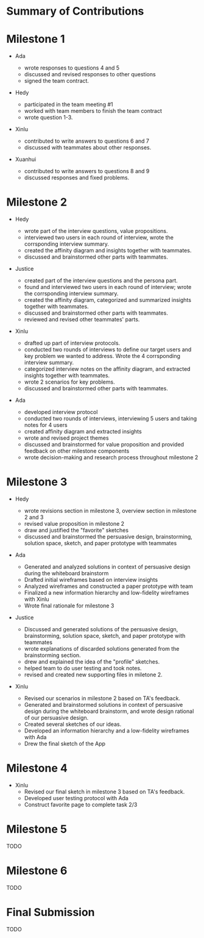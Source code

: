 # Summary of Contributions

# Milestone 1

- Ada 
    - wrote responses to questions 4 and 5
    - discussed and revised responses to other questions
    - signed the team contract. 

- Hedy 
    - participated in the team meeting #1
    - worked with team members to finish the team contract 
    - wrote question 1-3.

- Xinlu 
    - contributed to write answers to questions 6 and 7
    - discussed with teammates about other responses.

- Xuanhui 
    - contributed to write answers to questions 8 and 9
    - discussed responses and fixed problems.

# Milestone 2 

- Hedy 
    - wrote part of the interview questions, value propositions.
    - interviewed two users in each round of interview, wrote the corrsponding interview summary.
    - created the affinity diagram and insights together with teammates.
    - discussed and brainstormed other parts with teammates.

- Justice
    - created part of the interview questions and the persona part.
    - found and interviewed two users in each round of interview; wrote the corrsponding interview summary.
    - created the affinity diagram, categorized and summarized insights together with teammates.
    - discussed and brainstormed other parts with teammates.
    - reviewed and revised other teammates' parts.

- Xinlu 
    - drafted up part of interview protocols.
    - conducted two rounds of interviews to define our target users and key problem we wanted to address. Wrote the 4 corrsponding interview summary.
    - categorized interview notes on the affinity diagram, and extracted insights together with teammates.
    - wrote 2 scenarios for key problems.
    - discussed and brainstormed other parts with teammates.
    
- Ada
    - developed interview protocol 
    - conducted two rounds of interviews, interviewing 5 users and taking notes for 4 users
    - created affinity diagram and extracted insights
    - wrote and revised project themes 
    - discussed and brainstormed for value proposition and provided feedback on other milestone components
    - wrote decision-making and research process throughout milestone 2


# Milestone 3

- Hedy
    - wrote revisions section in milestone 3, overview section in milestone 2 and 3
    - revised value proposition in milestone 2
    - draw and justified the "favorite" sketches
    - discussed and brainstormed the persuasive design, brainstorming, solution space, sketch, and paper prototype with teammates
    
- Ada
    - Generated and analyzed solutions in context of persuasive design during the whiteboard brainstorm
    - Drafted initial wireframes based on interview insights
    - Analyzed wireframes and constructed a paper prototype with team
    - Finalized a new information hierarchy and low-fidelity wireframes with Xinlu
    - Wrote final rationale for milestone 3

- Justice
    - Discussed and generated solutions of the persuasive design, brainstorming, solution space, sketch, and paper prototype with teammates
    - wrote explanations of discarded solutions generated from the brainstorming section.
    - drew and explained the idea of the "profile" sketches.
    - helped team to do user testing and took notes.
    - revised and created new supporting files in miletone 2.

- Xinlu
    - Revised our scenarios in milestone 2 based on TA's feedback.
    - Generated and brainstormed solutions in context of persuasive design during the whiteboard brainstorm, and wrote design rational of our persuasive design.
    - Created several sketches of our ideas.
    - Developed an information hierarchy and a low-fidelity wireframes with Ada
    - Drew the final sketch of the App

# Milestone 4 

- Xinlu
    - Revised our final sketch in milestone 3 based on TA's feedback.
    - Developed user testing protocol with Ada
    - Construct favorite page to complete task 2/3

# Milestone 5 

TODO 

# Milestone 6 

TODO 

# Final Submission

TODO 